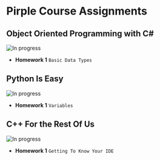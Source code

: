 # Pirple Course Assignments

## Object Oriented Programming with C#
![In progress](https://img.shields.io/badge/-Studying-blueviolet.svg)

* **Homework 1** `Basic Data Types`

## Python Is Easy
![In progress](https://img.shields.io/badge/-Studying-blueviolet.svg)

* **Homework 1** `Variables`


## C++ For the Rest Of Us
![In progress](https://img.shields.io/badge/-Studying-blueviolet.svg)

* **Homework 1** `Getting To Know Your IDE`
